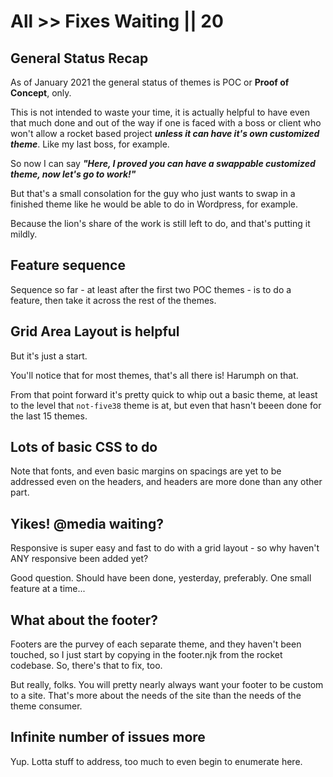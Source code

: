 # All >> Fixes Waiting || 20

## General Status Recap

As of January 2021 the general status of themes is POC or **Proof of Concept**, only.

This is not intended to waste your time, it is actually helpful to have even that much done and out of the way if one is faced with a boss or client who won't allow a rocket based project _**unless it can have it's own customized theme**_. Like my last boss, for example.

So now I can say _**"Here, I proved you can have a swappable customized theme, now let's go to work!"**_

But that's a small consolation for the guy who just wants to swap in a finished theme like he would be able to do in Wordpress, for example.

Because the lion's share of the work is still left to do, and that's putting it mildly.

## Feature sequence

Sequence so far - at least after the first two POC themes - is to do a feature, then take it across the rest of the themes.

## Grid Area Layout is helpful

But it's just a start.

You'll notice that for most themes, that's all there is! Harumph on that.

From that point forward it's pretty quick to whip out a basic theme, at least to the level that `not-five38` theme is at, but even that hasn't beeen done for the last 15 themes.

## Lots of basic CSS to do

Note that fonts, and even basic margins on spacings are yet to be addressed even on the headers, and headers are more done than any other part.

## Yikes! @media waiting?

Responsive is super easy and fast to do with a grid layout - so why haven't ANY responsive been added yet?

Good question. Should have been done, yesterday, preferably. One small feature at a time...

## What about the footer?

Footers are the purvey of each separate theme, and they haven't been touched, so I just start by copying in the footer.njk from the rocket codebase. So, there's that to fix, too.

But really, folks. You will pretty nearly always want your footer to be custom to a site. That's more about the needs of the site than the needs of the theme consumer.

## Infinite number of issues more

Yup. Lotta stuff to address, too much to even begin to enumerate here.
